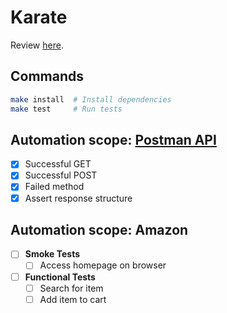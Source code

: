 # Karate

Review [here](https://github.com/dialex/start-testing/tree/master/docs/toolbox/framework/karate.md).

## Commands

```sh
make install  # Install dependencies
make test     # Run tests
```

## Automation scope: [Postman API](https://docs.postman-echo.com/)

- [x] Successful GET
- [x] Successful POST
- [x] Failed method
- [x] Assert response structure

## Automation scope: Amazon

- [ ] **Smoke Tests**
  - [ ] Access homepage on browser
- [ ] **Functional Tests**
  - [ ] Search for item
  - [ ] Add item to cart
